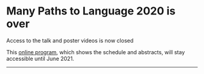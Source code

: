 # Many Paths to Language 2020 is over

Access to the talk and poster videos is now closed

This [online program](./mpal2020/MPaL_handbook-PostWorkshop.html), which shows the schedule and abstracts, will stay accessible until June 2021.


---

